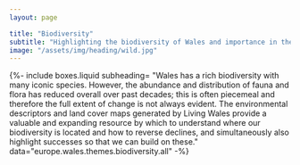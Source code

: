 ```yaml
---
layout: page

title: "Biodiversity"
subtitle: "Highlighting the biodiversity of Wales and importance in the landscape"
image: "/assets/img/heading/wild.jpg"
---
```


{%-
include boxes.liquid
subheading= "Wales has a rich biodiversity with many iconic species. However, the abundance and distribution of fauna and flora has reduced overall over past decades; this is often piecemeal and therefore the full extent of change is not always evident. The environmental descriptors and land cover maps generated by Living Wales provide a valuable and expanding resource by which to understand where our biodiversity is located and how to reverse declines, and simultaneously also highlight successes so that we can build on these." 
data="europe.wales.themes.biodiversity.all"
-%}
